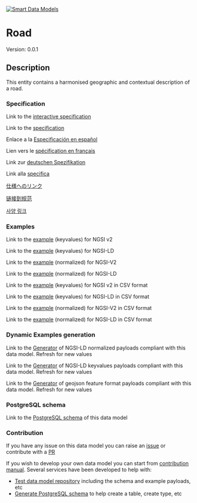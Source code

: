 [![Smart Data Models](https://smartdatamodels.org/wp-content/uploads/2022/01/SmartDataModels_logo.png "Logo")](https://smartdatamodels.org)
# Road
Version: 0.0.1

## Description 

This entity contains a harmonised geographic and contextual description of a road.
### Specification

Link to the [interactive specification](https://swagger.lab.fiware.org/?url=https://smart-data-models.github.io/dataModel.Transportation/Road/swagger.yaml)

Link to the [specification](https://github.com/smart-data-models/dataModel.Transportation/blob/master/Road/doc/spec.md)

Enlace a la [Especificación en español](https://github.com/smart-data-models/dataModel.Transportation/blob/master/Road/doc/spec_ES.md)

Lien vers le [spécification en français](https://github.com/smart-data-models/dataModel.Transportation/blob/master/Road/doc/spec_FR.md)

Link zur [deutschen Spezifikation](https://github.com/smart-data-models/dataModel.Transportation/blob/master/Road/doc/spec_DE.md)

Link alla [specifica](https://github.com/smart-data-models/dataModel.Transportation/blob/master/Road/doc/spec_IT.md)

[仕様へのリンク](https://github.com/smart-data-models/dataModel.Transportation/blob/master/Road/doc/spec_JA.md)

[链接到规范](https://github.com/smart-data-models/dataModel.Transportation/blob/master/Road/doc/spec_ZH.md)

[사양 링크](https://github.com/smart-data-models/dataModel.Transportation/blob/master/Road/doc/spec_KO.md)
### Examples

Link to the [example](https://smart-data-models.github.io/dataModel.Transportation/Road/examples/example.json) (keyvalues) for NGSI v2

Link to the [example](https://smart-data-models.github.io/dataModel.Transportation/Road/examples/example.jsonld) (keyvalues) for NGSI-LD

Link to the [example](https://smart-data-models.github.io/dataModel.Transportation/Road/examples/example-normalized.json) (normalized) for NGSI-V2

Link to the [example](https://smart-data-models.github.io/dataModel.Transportation/Road/examples/example-normalized.jsonld) (normalized) for NGSI-LD

Link to the [example](https://github.com/smart-data-models/dataModel.Transportation/blob/master/Road/examples/example.json.csv) (keyvalues) for NGSI v2 in CSV format

Link to the [example](https://github.com/smart-data-models/dataModel.Transportation/blob/master/Road/examples/example.jsonld.csv) (keyvalues) for NGSI-LD in CSV format

Link to the [example](https://github.com/smart-data-models/dataModel.Transportation/blob/master/Road/examples/example-normalized.json.csv) (normalized) for NGSI-V2 in CSV format

Link to the [example](https://github.com/smart-data-models/dataModel.Transportation/blob/master/Road/examples/example-normalized.jsonld.csv) (normalized) for NGSI-LD in CSV format
### Dynamic Examples generation

Link to the [Generator](https://smartdatamodels.org/extra/ngsi-ld_generator.php?schemaUrl=https://raw.githubusercontent.com/smart-data-models/dataModel.Transportation/master/Road/schema.json&email=info@smartdatamodels.org) of NGSI-LD normalized payloads compliant with this data model. Refresh for new values

Link to the [Generator](https://smartdatamodels.org/extra/ngsi-ld_generator_keyvalues.php?schemaUrl=https://raw.githubusercontent.com/smart-data-models/dataModel.Transportation/master/Road/schema.json&email=info@smartdatamodels.org) of NGSI-LD keyvalues payloads compliant with this data model. Refresh for new values

Link to the [Generator](https://smartdatamodels.org/extra/geojson_features_generator.php?schemaUrl=https://raw.githubusercontent.com/smart-data-models/dataModel.Transportation/master/Road/schema.json&email=info@smartdatamodels.org) of geojson feature format payloads compliant with this data model. Refresh for new values
### PostgreSQL schema

Link to the [PostgreSQL schema](https://github.com/smart-data-models/dataModel.Transportation/blob/master/Road/schema.sql) of this data model
### Contribution

 If you have any issue on this data model you can raise an [issue](https://github.com/smart-data-models/dataModel.Transportation/issues)  or contribute with a [PR](https://github.com/smart-data-models/dataModel.Transportation/pulls)

 If you wish to develop your own data model you can start from [contribution manual](https://bit.ly/contribution_manual). Several services have been developed to help with: 
 - [Test data model repository](https://smartdatamodels.org/index.php/data-models-contribution-api/) including the schema and example payloads, etc
 - [Generate PostgreSQL schema](https://smartdatamodels.org/index.php/sql-service/) to help create a table, create type, etc